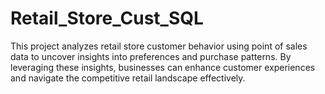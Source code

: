 # Retail_Store_Cust_SQL
 This project analyzes retail store customer behavior using point of sales data to uncover insights into preferences and purchase patterns. By leveraging these insights, businesses can enhance customer experiences and navigate the competitive retail landscape effectively.
